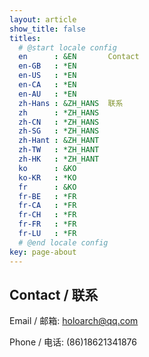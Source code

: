 ```yaml
---
layout: article
show_title: false
titles:
  # @start locale config
  en      : &EN       Contact
  en-GB   : *EN
  en-US   : *EN
  en-CA   : *EN
  en-AU   : *EN
  zh-Hans : &ZH_HANS  联系
  zh      : *ZH_HANS
  zh-CN   : *ZH_HANS
  zh-SG   : *ZH_HANS
  zh-Hant : &ZH_HANT
  zh-TW   : *ZH_HANT
  zh-HK   : *ZH_HANT
  ko      : &KO      
  ko-KR   : *KO
  fr      : &KO
  fr-BE   : *FR
  fr-CA   : *FR
  fr-CH   : *FR
  fr-FR   : *FR
  fr-LU   : *FR
  # @end locale config
key: page-about
---
```


## Contact / 联系
Email / 邮箱:   holoarch@qq.com

Phone / 电话:   (86)18621341876
